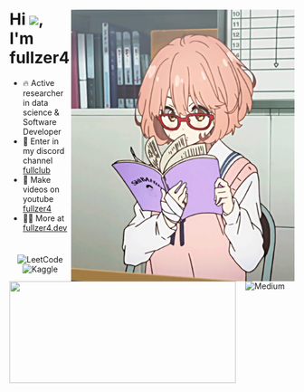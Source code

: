 <div>
  <img align="right" height="480em" src="./github.gif"/>
  <h1 align="left">Hi <img src="https://raw.githubusercontent.com/kaueMarques/kaueMarques/master/hi.gif" height="30px">, I'm fullzer4  </h1>
</div>

- 🔥 Active researcher in data science & Software Developer
- 🥵 Enter in my discord channel [fullclub]()
- 🥱 Make videos on youtube [fullzer4](https://fullzer4.dev)
- 👨‍💻 More at [fullzer4.dev](https://fullzer4.dev)

<img align="left" height="180em" width="400px" src="https://github-readme-stats.vercel.app/api?username=fullzer4&show_icons=true&theme=react&include_all_commits=true&count_private=true&hide_border=true"/>

<h1></h1>

<div align="center" gap="20">

  ![LeetCode](https://img.shields.io/badge/LeetCode-000000?style=for-the-badge&logo=LeetCode&logoColor=#d16c06)
  ![Kaggle](https://img.shields.io/badge/Kaggle-035a7d?style=for-the-badge&logo=kaggle&logoColor=white)
  ![Medium](https://img.shields.io/badge/Medium-12100E?style=for-the-badge&logo=medium&logoColor=white)
  
</div>
